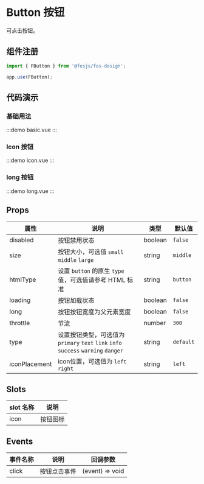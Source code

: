 # Button 按钮

可点击按钮。

## 组件注册

```js
import { FButton } from '@fesjs/fes-design';

app.use(FButton);
```

## 代码演示

### 基础用法

:::demo
basic.vue
:::

### Icon 按钮

:::demo
icon.vue
:::

### long 按钮

:::demo
long.vue
:::

## Props

| 属性     | 说明                                                                               | 类型    | 默认值    |
| -------- | ---------------------------------------------------------------------------------- | ------- | --------- |
| disabled | 按钮禁用状态                                                                       | boolean | `false`   |
| size     | 按钮大小，可选值 `small` `middle` `large`                                          | string  | `middle`  |
| htmlType | 设置 `button` 的原生 `type` 值，可选值请参考 HTML 标准                             | string  | `button`  |
| loading  | 按钮加载状态                                                                       | boolean | `false`   |
| long     | 按钮按钮宽度为父元素宽度                                                           | boolean | `false`   |
| throttle | 节流                                                                               | number  | `300`     |
| type     | 设置按钮类型，可选值为 `primary` `text` `link` `info` `success` `warning` `danger` | string  | `default` |
| iconPlacement     | icon位置，可选值为 `left` `right` | string  | `left` |

## Slots

| slot 名称 | 说明     |
| --------- | -------- |
| icon      | 按钮图标 |

## Events

| 事件名称 | 说明         | 回调参数        |
| -------- | ------------ | --------------- |
| click    | 按钮点击事件 | (event) => void |
